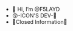 - 👋 Hi, I’m @F5LAYD
- 😚-ICON'S DEV-🤪
- 🔐Closed Information🔑

<!---
F5LAYD/F5LAYD is a ✨ special ✨ repository because its `README.md` (this file) appears on your GitHub profile.
You can click the Preview link to take a look at your changes.
--->
